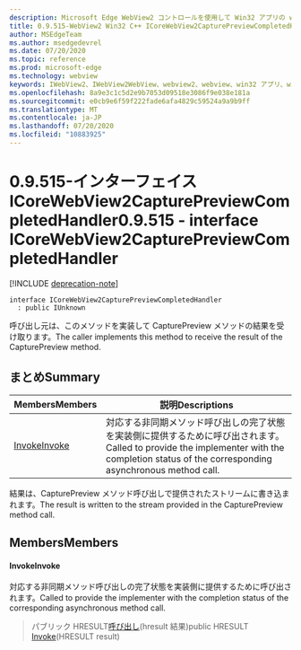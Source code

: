 ```yaml
---
description: Microsoft Edge WebView2 コントロールを使用して Win32 アプリの web コンテンツをホストする
title: 0.9.515-WebView2 Win32 C++ ICoreWebView2CapturePreviewCompletedHandler
author: MSEdgeTeam
ms.author: msedgedevrel
ms.date: 07/20/2020
ms.topic: reference
ms.prod: microsoft-edge
ms.technology: webview
keywords: IWebView2、IWebView2WebView、webview2、webview、win32 アプリ、win32、edge、ICoreWebView2、ICoreWebView2Controller、browser control、edge html
ms.openlocfilehash: 8a9e3c1c5d2e9b7053d09518e3086f9e038e181a
ms.sourcegitcommit: e0cb9e6f59f222fade6afa4829c59524a9a9b9ff
ms.translationtype: MT
ms.contentlocale: ja-JP
ms.lasthandoff: 07/20/2020
ms.locfileid: "10883925"
---
```

# <span data-ttu-id="8367d-104">0.9.515-インターフェイス ICoreWebView2CapturePreviewCompletedHandler</span><span class="sxs-lookup"><span data-stu-id="8367d-104">0.9.515 - interface ICoreWebView2CapturePreviewCompletedHandler</span></span> 

[!INCLUDE [deprecation-note](../../includes/deprecation-note.md)]

```
interface ICoreWebView2CapturePreviewCompletedHandler
  : public IUnknown
```

<span data-ttu-id="8367d-105">呼び出し元は、このメソッドを実装して CapturePreview メソッドの結果を受け取ります。</span><span class="sxs-lookup"><span data-stu-id="8367d-105">The caller implements this method to receive the result of the CapturePreview method.</span></span>

## <span data-ttu-id="8367d-106">まとめ</span><span class="sxs-lookup"><span data-stu-id="8367d-106">Summary</span></span>

 <span data-ttu-id="8367d-107">Members</span><span class="sxs-lookup"><span data-stu-id="8367d-107">Members</span></span>                        | <span data-ttu-id="8367d-108">説明</span><span class="sxs-lookup"><span data-stu-id="8367d-108">Descriptions</span></span>
--------------------------------|---------------------------------------------
[<span data-ttu-id="8367d-109">Invoke</span><span class="sxs-lookup"><span data-stu-id="8367d-109">Invoke</span></span>](#invoke) | <span data-ttu-id="8367d-110">対応する非同期メソッド呼び出しの完了状態を実装側に提供するために呼び出されます。</span><span class="sxs-lookup"><span data-stu-id="8367d-110">Called to provide the implementer with the completion status of the corresponding asynchronous method call.</span></span>

<span data-ttu-id="8367d-111">結果は、CapturePreview メソッド呼び出しで提供されたストリームに書き込まれます。</span><span class="sxs-lookup"><span data-stu-id="8367d-111">The result is written to the stream provided in the CapturePreview method call.</span></span>

## <span data-ttu-id="8367d-112">Members</span><span class="sxs-lookup"><span data-stu-id="8367d-112">Members</span></span>

#### <span data-ttu-id="8367d-113">Invoke</span><span class="sxs-lookup"><span data-stu-id="8367d-113">Invoke</span></span> 

<span data-ttu-id="8367d-114">対応する非同期メソッド呼び出しの完了状態を実装側に提供するために呼び出されます。</span><span class="sxs-lookup"><span data-stu-id="8367d-114">Called to provide the implementer with the completion status of the corresponding asynchronous method call.</span></span>

> <span data-ttu-id="8367d-115">パブリック HRESULT[呼び出し](#invoke)(hresult 結果)</span><span class="sxs-lookup"><span data-stu-id="8367d-115">public HRESULT [Invoke](#invoke)(HRESULT result)</span></span>

